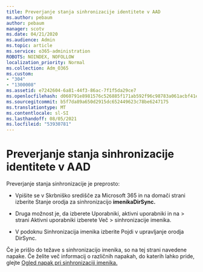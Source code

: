 ```yaml
---
title: Preverjanje stanja sinhronizacije identitete v AAD
ms.author: pebaum
author: pebaum
manager: scotv
ms.date: 04/21/2020
ms.audience: Admin
ms.topic: article
ms.service: o365-administration
ROBOTS: NOINDEX, NOFOLLOW
localization_priority: Normal
ms.collection: Adm_O365
ms.custom:
- "304"
- "1300008"
ms.assetid: e7242604-6a81-44f3-86ac-7f1f5da29ce7
ms.openlocfilehash: d060791e8981576c526885f171ab592f96c98783a061acbf41e659b1f896b8cf
ms.sourcegitcommit: b5f7da89a650d2915dc652449623c78be6247175
ms.translationtype: MT
ms.contentlocale: sl-SI
ms.lasthandoff: 08/05/2021
ms.locfileid: "53930781"
---
```

# <a name="check-aad-identity-sync-status"></a>Preverjanje stanja sinhronizacije identitete v AAD

Preverjanje stanja sinhronizacije je preprosto:
  
- Vpišite se v Skrbniško središče za Microsoft 365 in na domači strani izberite Stanje orodja za sinhronizacijo **imenikaDirSync.**

- Druga možnost je, da izberete Uporabniki, aktivni uporabniki in na \> strani Aktivni uporabniki izberete Več \> sinhronizacije imenika.

- V podoknu Sinhronizacija imenika izberite Pojdi v upravljanje orodja DirSync.

Če je prišlo do težave s sinhronizacijo imenika, so na tej strani navedene napake. Če želite več informacij o različnih napakah, do katerih lahko pride, glejte [Ogled napak pri sinhronizaciji imenika.](https://docs.microsoft.com//office365/enterprise/identify-directory-synchronization-errors)
  
